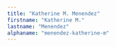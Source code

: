 ```yaml
---
title: "Katherine M. Menendez"
firstname: "Katherine M."
lastname: "Menendez"
alphaname: "menendez-katherine-m"
---
```

